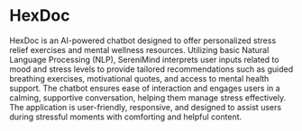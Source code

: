 # HexDoc
HexDoc is an AI-powered chatbot designed to offer personalized stress relief exercises and mental wellness resources. Utilizing basic Natural Language Processing (NLP), SereniMind interprets user inputs related to mood and stress levels to provide tailored recommendations such as guided breathing exercises, motivational quotes, and access to mental health support. The chatbot ensures ease of interaction and engages users in a calming, supportive conversation, helping them manage stress effectively. The application is user-friendly, responsive, and designed to assist users during stressful moments with comforting and helpful content.
